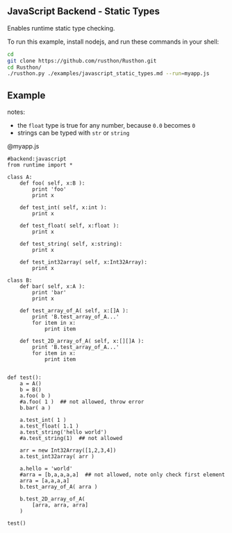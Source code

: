 JavaScript Backend - Static Types
-------

Enables runtime static type checking.

To run this example, install nodejs, and run these commands in your shell:

```bash
cd
git clone https://github.com/rusthon/Rusthon.git
cd Rusthon/
./rusthon.py ./examples/javascript_static_types.md --run=myapp.js
```


Example
--------

notes:
* the `float` type is true for any number, because `0.0` becomes `0`
* strings can be typed with `str` or `string`

@myapp.js
```rusthon
#backend:javascript
from runtime import *

class A:
	def foo( self, x:B ):
		print 'foo'
		print x

	def test_int( self, x:int ):
		print x

	def test_float( self, x:float ):
		print x

	def test_string( self, x:string):
		print x

	def test_int32array( self, x:Int32Array):
		print x

class B:
	def bar( self, x:A ):
		print 'bar'
		print x

	def test_array_of_A( self, x:[]A ):
		print 'B.test_array_of_A...'
		for item in x:
			print item

	def test_2D_array_of_A( self, x:[][]A ):
		print 'B.test_array_of_A...'
		for item in x:
			print item


def test():
	a = A()
	b = B()
	a.foo( b )
	#a.foo( 1 )  ## not allowed, throw error
	b.bar( a )

	a.test_int( 1 )
	a.test_float( 1.1 )
	a.test_string('hello world')
	#a.test_string(1)  ## not allowed

	arr = new Int32Array([1,2,3,4])
	a.test_int32array( arr )

	a.hello = 'world'
	#arra = [b,a,a,a,a]  ## not allowed, note only check first element
	arra = [a,a,a,a]
	b.test_array_of_A( arra )

	b.test_2D_array_of_A(
		[arra, arra, arra]
	)

test()

```